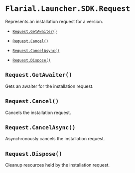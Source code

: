 # `Flarial.Launcher.SDK.Request`

Represents an installation request for a version.

- [`Request.GetAwaiter()`](#requestgetawaiter)

- [`Request.Cancel()`](#requestcancel)

- [`Request.CancelAsync()`](#requestcancelasync)

- [`Request.Dispose()`](#requestdispose)

## `Request.GetAwaiter()`
Gets an awaiter for the installation request.

## `Request.Cancel()`
Cancels the installation request.

## `Request.CancelAsync()`
Asynchronously cancels the installation request.

## `Request.Dispose()`
Cleanup resources held by the installation request.